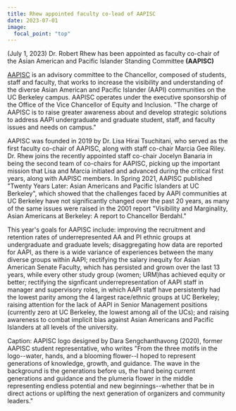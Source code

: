 ```yaml
---
title: Rhew appointed faculty co-lead of AAPISC
date: 2023-07-01
image:
  focal_point: "top"
---
```

(July 1, 2023) Dr. Robert Rhew has been appointed as faculty co-chair of the Asian American and Pacific Islander Standing Committee <b>(AAPISC)</b>

<!--more-->

[AAPISC](https://diversity.berkeley.edu/aapisc) is an advisory committee to the Chancellor, composed of students, staff and faculty, that works to increase the visibility and understanding of the diverse Asian American and Pacific Islander (AAPI) communities on the UC Berkeley campus.  AAPISC operates under the executive sponsorship of the Office of the Vice Chancellor of Equity and Inclusion. "The charge of AAPISC is to raise greater awareness about and develop strategic solutions to address AAPI undergraduate and graduate student, staff, and faculty issues and needs on campus."

AAPISC was founded in 2019 by Dr. Lisa Hirai Tsuchitani, who served as the first faculty co-chair of AAPISC, along with staff co-chair Marcia Gee Riley.  Dr. Rhew joins the recently appointed staff co-chair Jocelyn Banaria in being the second team of co-chairs for AAPISC, picking up the important mission that Lisa and Marcia initiated and advanced during the critical first years, along with AAPISC members. In Spring 2021, AAPISC published "Twenty Years Later: Asian Americans and Pacific Islanders at UC Berkeley", which showed that the challenges faced by AAPI communities at UC Berkeley have not significantly changed over the past 20 years, as many of the same issues were raised in the 2001 report "Visibility and Marginality, Asian Americans at Berkeley: A report to Chancellor Berdahl."

This year's goals for AAPISC include: improving the recruitment and retention rates of underrepresented AA and PI ethnic groups at undergraduate and graduate levels; disaggregating how data are reported for AAPI, as there is a wide variance of experiences between the many diverse groups within AAPI; rectifying the salary inequity for Asian American Senate Faculty, which has persisted and grown over the last 13 years, while every other study group (women; URM)has achieved equity or better; rectifying the signficant underrepresentation of AAPI staff in manager and supervisory roles, in which AAPI staff have persistently had the lowest parity among the 4 largest race/ethnic groups at UC Berkeley; raising attention for the lack of AAPI in Senior Management positions (currently zero at UC Berkeley, the lowest among all of the UCs); and raising awareness to combat implicit bias against Asian Americans and Pacific Islanders at all levels of the university.  

Caption: AAPISC logo designed by Dara Sengchanthavong (2020), former AAPISC student representative, who writes "From the three motifs in the logo--water, hands, and a blooming flower--I hoped to represent generations of knowledge, growth, and guidance. The wave in the background is the generations before us, the hand being current generations and guidance and the plumeria flower in the middle representing endless potential and new beginnings--whether that be in direct actions or uplifting the next generation of organizers and community leaders."

